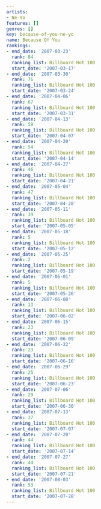 ```yaml
---
artists:
- Ne-Yo
features: []
genres: []
key: because-of-you-ne-yo
name: Because Of You
rankings:
- end_date: '2007-03-23'
  rank: 84
  ranking_list: Billboard Hot 100
  start_date: '2007-03-17'
- end_date: '2007-03-30'
  rank: 76
  ranking_list: Billboard Hot 100
  start_date: '2007-03-24'
- end_date: '2007-04-06'
  rank: 67
  ranking_list: Billboard Hot 100
  start_date: '2007-03-31'
- end_date: '2007-04-13'
  rank: 59
  ranking_list: Billboard Hot 100
  start_date: '2007-04-07'
- end_date: '2007-04-20'
  rank: 54
  ranking_list: Billboard Hot 100
  start_date: '2007-04-14'
- end_date: '2007-04-27'
  rank: 46
  ranking_list: Billboard Hot 100
  start_date: '2007-04-21'
- end_date: '2007-05-04'
  rank: 47
  ranking_list: Billboard Hot 100
  start_date: '2007-04-28'
- end_date: '2007-05-11'
  rank: 39
  ranking_list: Billboard Hot 100
  start_date: '2007-05-05'
- end_date: '2007-05-18'
  rank: 5
  ranking_list: Billboard Hot 100
  start_date: '2007-05-12'
- end_date: '2007-05-25'
  rank: 2
  ranking_list: Billboard Hot 100
  start_date: '2007-05-19'
- end_date: '2007-06-01'
  rank: 5
  ranking_list: Billboard Hot 100
  start_date: '2007-05-26'
- end_date: '2007-06-08'
  rank: 13
  ranking_list: Billboard Hot 100
  start_date: '2007-06-02'
- end_date: '2007-06-15'
  rank: 23
  ranking_list: Billboard Hot 100
  start_date: '2007-06-09'
- end_date: '2007-06-22'
  rank: 23
  ranking_list: Billboard Hot 100
  start_date: '2007-06-16'
- end_date: '2007-06-29'
  rank: 25
  ranking_list: Billboard Hot 100
  start_date: '2007-06-23'
- end_date: '2007-07-06'
  rank: 29
  ranking_list: Billboard Hot 100
  start_date: '2007-06-30'
- end_date: '2007-07-13'
  rank: 37
  ranking_list: Billboard Hot 100
  start_date: '2007-07-07'
- end_date: '2007-07-20'
  rank: 44
  ranking_list: Billboard Hot 100
  start_date: '2007-07-14'
- end_date: '2007-07-27'
  rank: 44
  ranking_list: Billboard Hot 100
  start_date: '2007-07-21'
- end_date: '2007-08-03'
  rank: 53
  ranking_list: Billboard Hot 100
  start_date: '2007-07-28'
---
```


